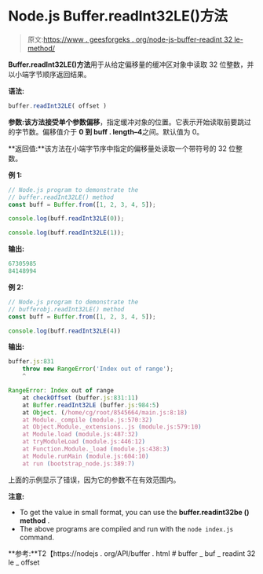 # Node.js Buffer.readInt32LE()方法

> 原文:[https://www . geesforgeks . org/node-js-buffer-readint 32 le-method/](https://www.geeksforgeeks.org/node-js-buffer-readint32le-method/)

**Buffer.readInt32LE()方法**用于从给定偏移量的缓冲区对象中读取 32 位整数，并以小端字节顺序返回结果。

**语法:**

```js
buffer.readInt32LE( offset )
```

**参数:**该方法接受单个参数**偏移**，指定缓冲对象的位置。它表示开始读取前要跳过的字节数。偏移值介于 **0 到 buff . length–4**之间。默认值为 0。

**返回值:**该方法在小端字节序中指定的偏移量处读取一个带符号的 32 位整数。

**例 1:**

```js
// Node.js program to demonstrate the
// buffer.readInt32LE() method 
const buff = Buffer.from([1, 2, 3, 4, 5]);

console.log(buff.readInt32LE(0));

console.log(buff.readInt32LE(1));
```

**输出:**

```js
67305985
84148994

```

**例 2:**

```js
// Node.js program to demonstrate the
// bufferobj.readInt32LE() method 
const buff = Buffer.from([1, 2, 3, 4, 5]);

console.log(buff.readInt32LE(4))
```

**输出:**

```js
buffer.js:831
    throw new RangeError('Index out of range');
    ^

RangeError: Index out of range
    at checkOffset (buffer.js:831:11)
    at Buffer.readInt32LE (buffer.js:984:5)
    at Object. (/home/cg/root/8545664/main.js:8:18)
    at Module._compile (module.js:570:32)
    at Object.Module._extensions..js (module.js:579:10)
    at Module.load (module.js:487:32)
    at tryModuleLoad (module.js:446:12)
    at Function.Module._load (module.js:438:3)
    at Module.runMain (module.js:604:10)
    at run (bootstrap_node.js:389:7)

```

上面的示例显示了错误，因为它的参数不在有效范围内。

**注意:**

*   To get the value in small format, you can use the **buffer.readint32be () method** .
*   The above programs are compiled and run with the `node index.js` command.

**参考:**T2【https://nodejs . org/API/buffer . html # buffer _ buf _ readint 32 le _ offset